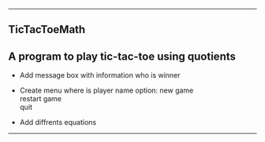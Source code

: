 ----------------------------------
TicTacToeMath
----------------------------------
A program to play tic-tac-toe using quotients
----------------------------------
- Add message box with information who is winner
- Create menu where is player name option:
	               new game		       
                       restart game	       
                       quit
		       
- Add diffrents equations
----------------------------------
